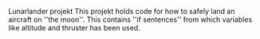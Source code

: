 Lunarlander projekt
This projekt holds code for how to safely land an aircraft on ''the moon''. This contains ''if sentences'' from which variables like altitude and thruster has been used.

